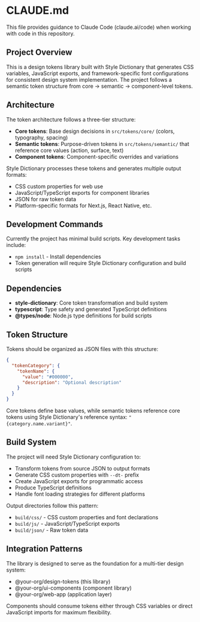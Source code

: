 # CLAUDE.md

This file provides guidance to Claude Code (claude.ai/code) when working with code in this repository.

## Project Overview

This is a design tokens library built with Style Dictionary that generates CSS variables, JavaScript exports, and framework-specific font configurations for consistent design system implementation. The project follows a semantic token structure from core → semantic → component-level tokens.

## Architecture

The token architecture follows a three-tier structure:

- **Core tokens**: Base design decisions in `src/tokens/core/` (colors, typography, spacing)
- **Semantic tokens**: Purpose-driven tokens in `src/tokens/semantic/` that reference core values (action, surface, text)
- **Component tokens**: Component-specific overrides and variations

Style Dictionary processes these tokens and generates multiple output formats:
- CSS custom properties for web use
- JavaScript/TypeScript exports for component libraries
- JSON for raw token data
- Platform-specific formats for Next.js, React Native, etc.

## Development Commands

Currently the project has minimal build scripts. Key development tasks include:

- `npm install` - Install dependencies
- Token generation will require Style Dictionary configuration and build scripts

## Dependencies

- **style-dictionary**: Core token transformation and build system
- **typescript**: Type safety and generated TypeScript definitions
- **@types/node**: Node.js type definitions for build scripts

## Token Structure

Tokens should be organized as JSON files with this structure:
```json
{
  "tokenCategory": {
    "tokenName": {
      "value": "#000000",
      "description": "Optional description"
    }
  }
}
```

Core tokens define base values, while semantic tokens reference core tokens using Style Dictionary's reference syntax: `"{category.name.variant}"`.

## Build System

The project will need Style Dictionary configuration to:
- Transform tokens from source JSON to output formats
- Generate CSS custom properties with `--dt-` prefix
- Create JavaScript exports for programmatic access
- Produce TypeScript definitions
- Handle font loading strategies for different platforms

Output directories follow this pattern:
- `build/css/` - CSS custom properties and font declarations
- `build/js/` - JavaScript/TypeScript exports
- `build/json/` - Raw token data

## Integration Patterns

The library is designed to serve as the foundation for a multi-tier design system:
- @your-org/design-tokens (this library)
- @your-org/ui-components (component library)
- @your-org/web-app (application layer)

Components should consume tokens either through CSS variables or direct JavaScript imports for maximum flexibility.
